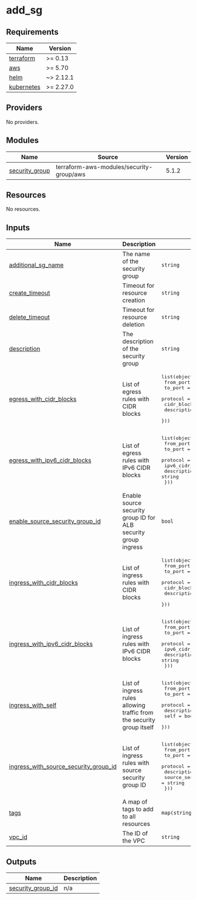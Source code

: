 # add_sg

<!-- BEGINNING OF PRE-COMMIT-TERRAFORM DOCS HOOK -->
## Requirements

| Name | Version |
|------|---------|
| <a name="requirement_terraform"></a> [terraform](#requirement\_terraform) | >= 0.13 |
| <a name="requirement_aws"></a> [aws](#requirement\_aws) | >= 5.70 |
| <a name="requirement_helm"></a> [helm](#requirement\_helm) | ~> 2.12.1 |
| <a name="requirement_kubernetes"></a> [kubernetes](#requirement\_kubernetes) | >= 2.27.0 |

## Providers

No providers.

## Modules

| Name | Source | Version |
|------|--------|---------|
| <a name="module_security_group"></a> [security\_group](#module\_security\_group) | terraform-aws-modules/security-group/aws | 5.1.2 |

## Resources

No resources.

## Inputs

| Name | Description | Type | Default | Required |
|------|-------------|------|---------|:--------:|
| <a name="input_additional_sg_name"></a> [additional\_sg\_name](#input\_additional\_sg\_name) | The name of the security group | `string` | n/a | yes |
| <a name="input_create_timeout"></a> [create\_timeout](#input\_create\_timeout) | Timeout for resource creation | `string` | `"15m"` | no |
| <a name="input_delete_timeout"></a> [delete\_timeout](#input\_delete\_timeout) | Timeout for resource deletion | `string` | `"45m"` | no |
| <a name="input_description"></a> [description](#input\_description) | The description of the security group | `string` | n/a | yes |
| <a name="input_egress_with_cidr_blocks"></a> [egress\_with\_cidr\_blocks](#input\_egress\_with\_cidr\_blocks) | List of egress rules with CIDR blocks | <pre>list(object({<br>    from_port   = number<br>    to_port     = number<br>    protocol    = string<br>    cidr_blocks = string<br>    description = string<br>  }))</pre> | `[]` | no |
| <a name="input_egress_with_ipv6_cidr_blocks"></a> [egress\_with\_ipv6\_cidr\_blocks](#input\_egress\_with\_ipv6\_cidr\_blocks) | List of egress rules with IPv6 CIDR blocks | <pre>list(object({<br>    from_port        = number<br>    to_port          = number<br>    protocol         = string<br>    ipv6_cidr_blocks = string<br>    description      = string<br>  }))</pre> | `[]` | no |
| <a name="input_enable_source_security_group_id"></a> [enable\_source\_security\_group\_id](#input\_enable\_source\_security\_group\_id) | Enable source security group ID for ALB security group ingress | `bool` | `false` | no |
| <a name="input_ingress_with_cidr_blocks"></a> [ingress\_with\_cidr\_blocks](#input\_ingress\_with\_cidr\_blocks) | List of ingress rules with CIDR blocks | <pre>list(object({<br>    from_port   = number<br>    to_port     = number<br>    protocol    = string<br>    cidr_blocks = string<br>    description = string<br>  }))</pre> | `[]` | no |
| <a name="input_ingress_with_ipv6_cidr_blocks"></a> [ingress\_with\_ipv6\_cidr\_blocks](#input\_ingress\_with\_ipv6\_cidr\_blocks) | List of ingress rules with IPv6 CIDR blocks | <pre>list(object({<br>    from_port        = number<br>    to_port          = number<br>    protocol         = string<br>    ipv6_cidr_blocks = string<br>    description      = string<br>  }))</pre> | `[]` | no |
| <a name="input_ingress_with_self"></a> [ingress\_with\_self](#input\_ingress\_with\_self) | List of ingress rules allowing traffic from the security group itself | <pre>list(object({<br>    from_port   = number<br>    to_port     = number<br>    protocol    = string<br>    description = string<br>    self        = bool<br>  }))</pre> | `[]` | no |
| <a name="input_ingress_with_source_security_group_id"></a> [ingress\_with\_source\_security\_group\_id](#input\_ingress\_with\_source\_security\_group\_id) | List of ingress rules with source security group ID | <pre>list(object({<br>    from_port                = number<br>    to_port                  = number<br>    protocol                 = string<br>    description              = string<br>    source_security_group_id = string<br>  }))</pre> | `[]` | no |
| <a name="input_tags"></a> [tags](#input\_tags) | A map of tags to add to all resources | `map(string)` | n/a | yes |
| <a name="input_vpc_id"></a> [vpc\_id](#input\_vpc\_id) | The ID of the VPC | `string` | n/a | yes |

## Outputs

| Name | Description |
|------|-------------|
| <a name="output_security_group_id"></a> [security\_group\_id](#output\_security\_group\_id) | n/a |
<!-- END OF PRE-COMMIT-TERRAFORM DOCS HOOK -->

